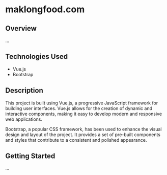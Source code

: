 # maklongfood.com

## Overview

...

## Technologies Used

- Vue.js
- Bootstrap

## Description

This project is built using Vue.js, a progressive JavaScript framework for building user interfaces. Vue.js allows for the creation of dynamic and interactive components, making it easy to develop modern and responsive web applications.

Bootstrap, a popular CSS framework, has been used to enhance the visual design and layout of the project. It provides a set of pre-built components and styles that contribute to a consistent and polished appearance.

## Getting Started

...
